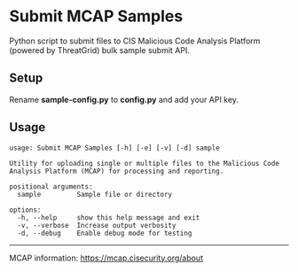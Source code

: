 # Submit MCAP Samples
Python script to submit files to CIS Malicious Code Analysis Platform (powered by ThreatGrid) bulk sample submit API.

## Setup
Rename **sample-config.py** to **config.py** and add your API key.

## Usage
```
usage: Submit MCAP Samples [-h] [-e] [-v] [-d] sample

Utility for uploading single or multiple files to the Malicious Code Analysis Platform (MCAP) for processing and reporting.

positional arguments:
  sample         Sample file or directory

options:
  -h, --help     show this help message and exit
  -v, --verbose  Increase output verbosity
  -d, --debug    Enable debug mode for testing
```
---
MCAP information: https://mcap.cisecurity.org/about